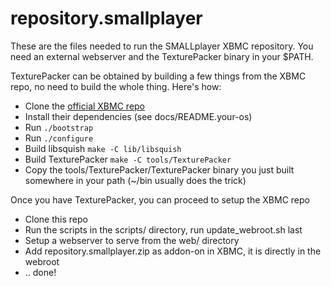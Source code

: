 repository.smallplayer
======================

These are the files needed to run the SMALLplayer XBMC repository. You need an external webserver and the TexturePacker binary in your $PATH. 

TexturePacker can be obtained by building a few things from the XBMC repo, no need to build the whole thing. Here's how:
 - Clone the [official XBMC repo](https://github.com/xbmc/xbmc)
 - Install their dependencies (see docs/README.your-os)
 - Run `./bootstrap`
 - Run `./configure`
 - Build libsquish `make -C lib/libsquish`
 - Build TexturePacker `make -C tools/TexturePacker`
 - Copy the tools/TexturePacker/TexturePacker binary you just built somewhere in your path (~/bin usually does the trick)

Once you have TexturePacker, you can proceed to setup the XBMC repo
 - Clone this repo
 - Run the scripts in the scripts/ directory, run update_webroot.sh last
 - Setup a webserver to serve from the web/ directory
 - Add repository.smallplayer.zip as addon-on in XBMC, it is directly in the webroot
 - .. done!
